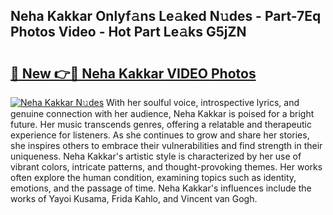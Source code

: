 ## Neha Kakkar Onlyf𝚊ns Le𝚊ked N𝚞des - Part-7Eq Photos Video - Hot Part Le𝚊ks G5jZN

# <h2><a href="http://ac25348.deff.icu/?id=Neha+Kakkar">🔗 New 👉🔴 Neha Kakkar VIDEO Photos</a></h2>

[![Neha Kakkar N𝚞des](https://i.imgur.com/rIISA9y.gif)](http://ac25348.deff.icu/?id=Neha+Kakkar)
With her soulful voice, introspective lyrics, and genuine connection with her audience, Neha Kakkar is poised for a bright future. Her music transcends genres, offering a relatable and therapeutic experience for listeners. As she continues to grow and share her stories, she inspires others to embrace their vulnerabilities and find strength in their uniqueness. Neha Kakkar's artistic style is characterized by her use of vibrant colors, intricate patterns, and thought-provoking themes. Her works often explore the human condition, examining topics such as identity, emotions, and the passage of time. Neha Kakkar's influences include the works of Yayoi Kusama, Frida Kahlo, and Vincent van Gogh.
